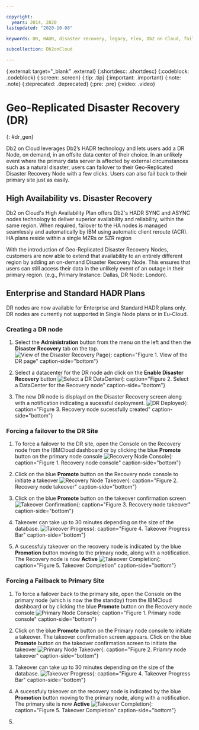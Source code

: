 ```yaml
---

copyright:
  years: 2014, 2020
lastupdated: "2020-10-08"

keywords: DR, HADR, disaster recovery, legacy, Flex, Db2 on Cloud, failover

subcollection: Db2onCloud

---
```


<!-- Attribute definitions --> 
{:external: target="_blank" .external}
{:shortdesc: .shortdesc}
{:codeblock: .codeblock}
{:screen: .screen}
{:tip: .tip}
{:important: .important}
{:note: .note}
{:deprecated: .deprecated}
{:pre: .pre}
{:video: .video}

# Geo-Replicated Disaster Recovery (DR)
{: #dr_gen}

<!-- High availability disaster recovery (HADR) provides a high availability solution for both partial and complete site failures. HADR protects against data loss by replicating data changes from a source database, called the primary database, to the target databases, called the standby databases.
{: shortdesc} -->

Db2 on Cloud leverages Db2’s HADR technology and lets users add a DR Node, on demand, in an offsite data center of their choice. In an unlikely event where the primary data server is affected by external circumstances such as a natural disaster, users can failover to their Geo-Replicated Disaster Recovery Node with a few clicks. Users can also fail back to their primary site just as easily.

## High Availability vs. Disaster Recovery
Db2 on Cloud's High Availability Plan offers Db2's HADR SYNC and ASYNC nodes technology to deliver superior availability and reliability, within the same region. When required, failover to the HA nodes is managed seamlessly and automatically by IBM using automatic client reroute (ACR).  HA plans reside within a single MZRs or SZR region

With the introduction of Geo-Replicated Disaster Recovery Nodes, customers are now able to extend that availability to an entirely different region by adding an on-demand Disaster Recovery Node.  This ensures that users can still access their data in the unlikely event of an outage in their primary region. (e.g., Primary Instance: Dallas, DR Node: London).


## Enterprise and Standard HADR Plans

DR nodes are now available for Enterprise and Standard HADR plans only. DR nodes are currently not supported in Single Node plans or in Eu-Cloud.  

### Creating a DR node

1. Select the **Administration** button from the menu on the left and then the **Disaster Recovery** tab on the top.
   ![View of the Disaster Recovery Page](images/dr_1_v2.jpg  "Console opens to DR Page"){: caption="Figure 1. View of the DR page" caption-side="bottom"}

2. Select a datacenter for the DR node adn click on the **Enable Disaster Recovery** button
   ![Select a DR DataCenter](images/dr_2_v2.jpg  "Select a datacener for the DR node"){: caption="Figure 2. Select a DataCenter for the Recovery node" caption-side="bottom"}

3. The new DR node is displayd on the Disaster Recovery screen along with a notification indicating a sucessful deployment.
   ![DR Deployed](images/dr_3_v2.jpg  "Recovery Node created"){: caption="Figure 3. Recovery node sucessfully created" caption-side="bottom"}

### Forcing a failover to the DR Site

1. To force a failover to the DR site, open the Console on the Recovery node from the IBMCloud dashboard or by clicking the blue **Promote** button on the primary node console
   ![Recovery Node Console](images/dr_4_v2.jpg  "Recovery Node Console"){: caption="Figure 1. Recovery node console" caption-side="bottom"}

2. Click on the blue **Promote** button on the Recovery node console to initiate a takeover
      ![Recovery Node Takeover](images/dr_5_v2.jpg  "Recovery Node Takeover"){: caption="Figure 2. Recovery node takeover" caption-side="bottom"}

3. Click on the blue **Promote** button on the takeover confirmation screen
      ![Takeover Confirmation](images/dr_6_v2.jpg  "Takeover Confirmation"){: caption="Figure 3. Recovery node takeover" caption-side="bottom"}

4. Takeover can take up to 30 minutes depending on the size of the database.
      ![Takeover Progress](images/dr_7_v2.jpg  "Takeover Progress"){: caption="Figure 4. Takeover Progress Bar" caption-side="bottom"}

5. A sucessfuly takeover on the recovery node is indicated by the blue **Promotion** button moving to the primary node, along with a notification. The Recovery node is now **Active**
   ![Takeover Completion](images/dr_8_v2.jpg  "Takeover Completion"){: caption="Figure 5. Takeover Completion" caption-side="bottom"}

### Forcing a Failback to Primary Site

1.  To force a failover back to the primary site, open the Console on the primary node (which is now the the standby) from the IBMCloud dashboard or by clicking the blue **Promote** button on the Recovery node console
   ![Primary Node Console](images/dr_9_v2.jpg  "Primary Node Console"){: caption="Figure 1. Primary node console" caption-side="bottom"}

2. Click on the blue **Promote** button on the Primary node console to initiate a takeover.  The takeover confirmation screen appears.  Click on the blue **Promote** button on the takeover confirmation screen to initiate the takeover
      ![Primary Node Takeover](images/dr_10_v2.jpg  "Primary Node Takeover"){: caption="Figure 2. Priamry node takeover" caption-side="bottom"}

3. Takeover can take up to 30 minutes depending on the size of the database.
      ![Takeover Progress](images/dr_11_v2.jpg  "Takeover Progress"){: caption="Figure 4. Takeover Progress Bar" caption-side="bottom"}

4. A sucessfuly takeover on the recovery node is indicated by the blue **Promotion** button moving to the primary node, along with a notification.   The primary site is now **Active**
   ![Takeover Completion](images/dr_12_v2.jpg  "Takeover Completion"){: caption="Figure 5. Takeover Completion" caption-side="bottom"}

5. 

<!--## Legacy Flex plans
{: #dr_legacy}

{{site.data.keyword.Db2_on_Cloud_short}} Legacy Flex plans feature disaster recovery (DR) capabilities, where users can add a DR node, which resides in a different region, by using the Db2 High Availability Disaster Recovery (HADR) technology. Promoting to the recovery site gives users the ability to recover data affected by unpredictable circumstances. The Recovery site is always in a different region than the Primary site.

In the case of a disaster, the failover to the recovery site will not be initiated by IBM. For the DR failover, you must initiate the takeover from the UI. In the case of a failure in the primary site, it is important to remember that you will not have access to the primary system to initiate the takeover. 

Bookmark the **Manage Disaster Recovery** page found under the **Manage** menu item in your {{site.data.keyword.Bluemix_notm}} dashboard.
{: important}

To enable the DR failover, complete the following steps:

1. Select **Manage Disaster Recovery** under the **Manage** menu item in your {{site.data.keyword.Bluemix_notm}} dashboard.
   ![View of the Manage dashboard page](images/dr_step1.png "Dashboard opens to the Manage page"){: caption="Figure 1. View of the Manage dashboard page" caption-side="bottom"}
2. Click **Access Recovery Site Console**.
   ![View of the Manage Disaster Recovery page](images/dr_step2.png "Dashboard opens to the Manage Disaster Recovery page"){: caption="Figure 2. View of the Manage Disaster Recovery page" caption-side="bottom"}
3. Log in with your `bluadmin` credentials.
   ![View of the DR login page](images/dr_step3.png "DR login"){: caption="Figure 3. View of the DR login page" caption-side="bottom"}
4. Click **Initiate Takeover on Recovery Site** to initiate the takeover on the recovery site.
   ![View of the DR takeover page](images/dr_step4.png "Initiate DR takeover"){: caption="Figure 4. View of the DR takeover page" caption-side="bottom"}
5. In the case of the primary site connect status being `Disconnected`, you'll have to navigate to the recovery site URL, which is found in the file that was downloaded by clicking on the **Download Disaster Recovery Details** link on the **Manage Disaster Recovery** page. Log in with your credentials and issue a failover.

## Standard and Enterprise plans
{: #dr_stan_ent}

HADR is available. See [How is the high availability disaster recovery (HADR) feature done in Standard and Enterprise plans?](/docs/Db2onCloud?topic=Db2onCloud-upgrade_plans#q_dr){: external}.

-->


